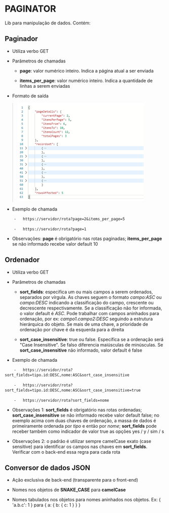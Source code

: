 # PAGINATOR

Lib para manipulação de dados. Contém:

## Paginador

-   Utiliza verbo GET

-   Parâmetros de chamadas

    -   **page**: valor numérico inteiro. Indica a página atual a ser enviada

    -   **items\_per\_page**: valor numérico inteiro. Indica a quantidade de linhas a serem enviadas

-   Formato de saída

> ![](_media-readme/image1.png)

-   Exemplo de chamada

```
    -   https://servidor/rota?page=2&items_per_page=5

    -   https://servidor/rota?page=1
```

-   Observações: **page** é obrigatório nas rotas paginadas; **items\_per\_page** se não informado recebe valor default 10

## Ordenador

-   Utiliza verbo GET

-   Parâmetros de chamadas

    -   **sort\_fields**: especifica um ou mais campos a serem ordenados, separados por vírgula. As chaves seguem o formato *campo:ASC* ou *campo:DESC* indicando a classificação do campo, crescente ou decrescente respectivamente. Se a classificação não for informada, o valor default é *ASC*. Pode trabalhar com campos aninhados para ordenação, por ex: *campo1.campo2:DESC* seguindo a estrutura hierárquica do objeto. Se mais de uma chave, a prioridade de ordenação por chave é da esquerda para a direita

    -   **sort\_case\_insensitive**: true ou false. Especifica se a ordenação será "Case Insensitive". Se falso diferencia maiúsculas de minúsculas. Se **sort\_case\_insensitive** não informado, valor default é false

-   Exemplo de chamada

```
    -   https://servidor/rota?sort_fields=tipo.id:DESC,nome:ASC&sort_case_insensitive

    -   https://servidor/rota?sort_fields=tipo.id:DESC,nome:ASC&sort_case_insensitive=true

    -   https://servidor/rota?sort_fields=nome
```

-   Observações 1: **sort\_fields** é obrigatório nas rotas ordenadas; **sort\_case\_insensitive** se não informado recebe valor default false; no exemplo acima com duas chaves de ordenação, a massa de dados é primeiramente ordenada por *tipo* e então por *nome*; **sort\_fields** pode receber também como indicador de valor true as opções yes / y / sim / s

-   Observações 2: o padrão é utilizar sempre camelCase exato (case sensitive) para identificar os campos nas chaves em **sort\_fields**. Verificar com o back-end essa regra para cada rota

## Conversor de dados JSON

-   Ação exclusiva de back-end (transparente para o front-end)

-   Nomes nos objetos de **SNAKE\_CASE** para **camelCase**

-   Nomes tabulados nos objetos para nomes aninhados nos objetos. Ex: { 'a.b.c': 1 } para { a: { b: { c: 1 } } }
